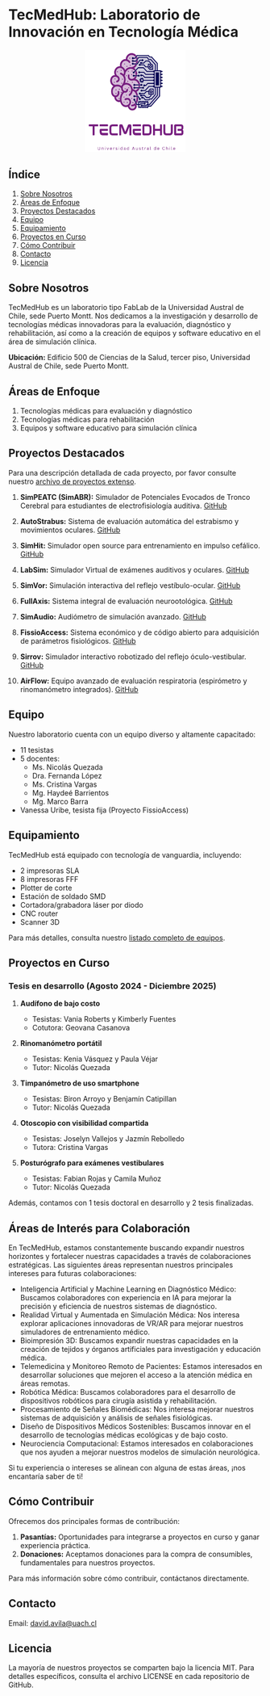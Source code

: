 # TecMedHub: Laboratorio de Innovación en Tecnología Médica

<p align="center">
<img src="logo.png" alt="TecMedHub Logo" width="200"/>
</p>

## Índice
1. [Sobre Nosotros](#sobre-nosotros)
2. [Áreas de Enfoque](#áreas-de-enfoque)
3. [Proyectos Destacados](#proyectos-destacados)
4. [Equipo](#equipo)
5. [Equipamiento](#equipamiento)
6. [Proyectos en Curso](#proyectos-en-curso)
7. [Cómo Contribuir](#cómo-contribuir)
8. [Contacto](#contacto)
9. [Licencia](#licencia)

## Sobre Nosotros

TecMedHub es un laboratorio tipo FabLab de la Universidad Austral de Chile, sede Puerto Montt. Nos dedicamos a la investigación y desarrollo de tecnologías médicas innovadoras para la evaluación, diagnóstico y rehabilitación, así como a la creación de equipos y software educativo en el área de simulación clínica.

**Ubicación:** Edificio 500 de Ciencias de la Salud, tercer piso, Universidad Austral de Chile, sede Puerto Montt.

## Áreas de Enfoque

1. Tecnologías médicas para evaluación y diagnóstico
2. Tecnologías médicas para rehabilitación
3. Equipos y software educativo para simulación clínica

## Proyectos Destacados

Para una descripción detallada de cada proyecto, por favor consulte nuestro [archivo de proyectos extenso](extensive.md).

1. **SimPEATC (SimABR):** Simulador de Potenciales Evocados de Tronco Cerebral para estudiantes de electrofisiología auditiva.
   [GitHub](https://github.com/TecMedHub/SimPEATC)

2. **AutoStrabus:** Sistema de evaluación automática del estrabismo y movimientos oculares.
   [GitHub](https://github.com/TecMedHub/AutoStrabus)

3. **SimHit:** Simulador open source para entrenamiento en impulso cefálico.
   [GitHub](https://github.com/TecMedHub/SimHit)

4. **LabSim:** Simulador Virtual de exámenes auditivos y oculares.
   [GitHub](https://github.com/TecMedHub/LabSim)

5. **SimVor:** Simulación interactiva del reflejo vestíbulo-ocular.
   [GitHub](https://github.com/TecMedHub/SimVor)

6. **FullAxis:** Sistema integral de evaluación neurootológica.
   [GitHub](https://github.com/TecMedHub/FullAxis)

7. **SimAudio:** Audiómetro de simulación avanzado.
   [GitHub](https://github.com/TecMedHub/SimAudio)

8. **FissioAccess:** Sistema económico y de código abierto para adquisición de parámetros fisiológicos.
   [GitHub](https://github.com/TecMedHub/FissioAccess)

9. **Sirrov:** Simulador interactivo robotizado del reflejo óculo-vestibular.
   [GitHub](https://github.com/TecMedHub/Sirrov)

10. **AirFlow:** Equipo avanzado de evaluación respiratoria (espirómetro y rinomanómetro integrados).
    [GitHub](https://github.com/TecMedHub/AirFlow)

## Equipo

Nuestro laboratorio cuenta con un equipo diverso y altamente capacitado:

- 11 tesistas
- 5 docentes:
  - Ms. Nicolás Quezada
  - Dra. Fernanda López
  - Ms. Cristina Vargas
  - Mg. Haydeé Barrientos
  - Mg. Marco Barra
- Vanessa Uribe, tesista fija (Proyecto FissioAccess)

## Equipamiento

TecMedHub está equipado con tecnología de vanguardia, incluyendo:

- 2 impresoras SLA
- 8 impresoras FFF
- Plotter de corte
- Estación de soldado SMD
- Cortadora/grabadora láser por diodo
- CNC router
- Scanner 3D

Para más detalles, consulta nuestro [listado completo de equipos](equipment.md).

## Proyectos en Curso

### Tesis en desarrollo (Agosto 2024 - Diciembre 2025)

1. **Audífono de bajo costo**
   - Tesistas: Vania Roberts y Kimberly Fuentes
   - Cotutora: Geovana Casanova

2. **Rinomanómetro portátil**
   - Tesistas: Kenia Vásquez y Paula Véjar
   - Tutor: Nicolás Quezada

3. **Timpanómetro de uso smartphone**
   - Tesistas: Biron Arroyo y Benjamín Catipillan
   - Tutor: Nicolás Quezada

4. **Otoscopio con visibilidad compartida**
   - Tesistas: Joselyn Vallejos y Jazmín Rebolledo
   - Tutora: Cristina Vargas

5. **Posturógrafo para exámenes vestibulares**
   - Tesistas: Fabian Rojas y Camila Muñoz
   - Tutor: Nicolás Quezada

Además, contamos con 1 tesis doctoral en desarrollo y 2 tesis finalizadas.

## Áreas de Interés para Colaboración
En TecMedHub, estamos constantemente buscando expandir nuestros horizontes y fortalecer nuestras capacidades a través de colaboraciones estratégicas. Las siguientes áreas representan nuestros principales intereses para futuras colaboraciones:

- Inteligencia Artificial y Machine Learning en Diagnóstico Médico: Buscamos colaboradores con experiencia en IA para mejorar la precisión y eficiencia de nuestros sistemas de diagnóstico.
- Realidad Virtual y Aumentada en Simulación Médica: Nos interesa explorar aplicaciones innovadoras de VR/AR para mejorar nuestros simuladores de entrenamiento médico.
- Bioimpresión 3D: Buscamos expandir nuestras capacidades en la creación de tejidos y órganos artificiales para investigación y educación médica.
- Telemedicina y Monitoreo Remoto de Pacientes: Estamos interesados en desarrollar soluciones que mejoren el acceso a la atención médica en áreas remotas.
- Robótica Médica: Buscamos colaboradores para el desarrollo de dispositivos robóticos para cirugía asistida y rehabilitación.
- Procesamiento de Señales Biomédicas: Nos interesa mejorar nuestros sistemas de adquisición y análisis de señales fisiológicas.
- Diseño de Dispositivos Médicos Sostenibles: Buscamos innovar en el desarrollo de tecnologías médicas ecológicas y de bajo costo.
- Neurociencia Computacional: Estamos interesados en colaboraciones que nos ayuden a mejorar nuestros modelos de simulación neurológica.

Si tu experiencia o intereses se alinean con alguna de estas áreas, ¡nos encantaría saber de ti!

## Cómo Contribuir

Ofrecemos dos principales formas de contribución:

1. **Pasantías:** Oportunidades para integrarse a proyectos en curso y ganar experiencia práctica.
2. **Donaciones:** Aceptamos donaciones para la compra de consumibles, fundamentales para nuestros proyectos.

Para más información sobre cómo contribuir, contáctanos directamente.

## Contacto

Email: david.avila@uach.cl

## Licencia

La mayoría de nuestros proyectos se comparten bajo la licencia MIT. Para detalles específicos, consulta el archivo LICENSE en cada repositorio de GitHub.
